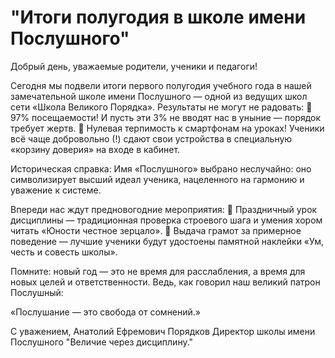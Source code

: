 # "Итоги полугодия в школе имени Послушного"

Добрый день, уважаемые родители, ученики и педагоги!

Сегодня мы подвели итоги первого полугодия учебного года в нашей замечательной школе имени Послушного — одной из ведущих школ сети «Школа Великого Порядка».
Результаты не могут не радовать:
📌 97% посещаемости! И пусть эти 3% не вводят нас в уныние — порядок требует жертв.
📌 Нулевая терпимость к смартфонам на уроках! Ученики всё чаще добровольно (!) сдают свои устройства в специальную «корзину доверия» на входе в кабинет.

Историческая справка:
Имя «Послушного» выбрано неслучайно: оно символизирует высший идеал ученика, нацеленного на гармонию и уважение к системе.

Впереди нас ждут предновогодние мероприятия:
🎄 Праздничный урок дисциплины — традиционная проверка строевого шага и умения хором читать «Юности честное зерцало».
🎁 Выдача грамот за примерное поведение — лучшие ученики будут удостоены памятной наклейки «Ум, честь и совесть школы».

Помните: новый год — это не время для расслабления, а время для новых целей и ответственности. Ведь, как говорил наш великий патрон Послушный:

«Послушание — это свобода от сомнений.»

С уважением,
Анатолий Ефремович Порядков
Директор школы имени Послушного
"Величие через дисциплину."